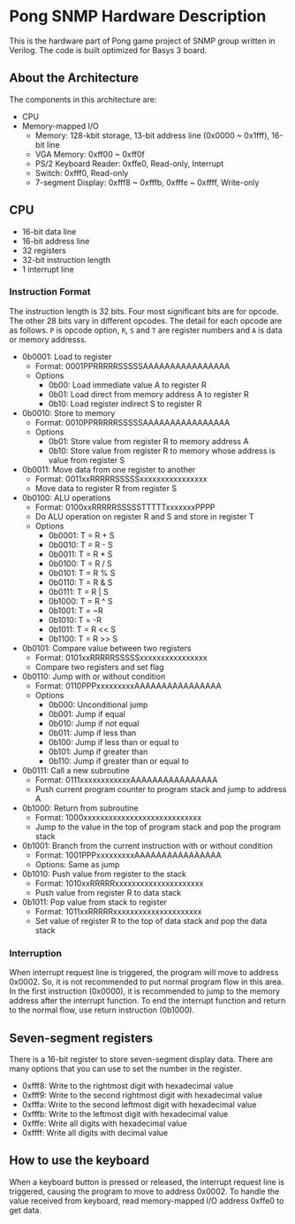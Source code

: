 Pong SNMP Hardware Description
===
This is the hardware part of Pong game project of SNMP group written in Verilog. The code is built optimized for Basys 3 board.

## About the Architecture
The components in this architecture are:

* CPU
* Memory-mapped I/O
    * Memory: 128-kbit storage, 13-bit address line (0x0000 ~ 0x1fff), 16-bit line
    * VGA Memory: 0xff00 ~ 0xff0f
    * PS/2 Keyboard Reader: 0xffe0, Read-only, Interrupt
    * Switch: 0xfff0, Read-only
    * 7-segment Display: 0xfff8 ~ 0xfffb, 0xfffe ~ 0xffff, Write-only

## CPU

* 16-bit data line
* 16-bit address line
* 32 registers
* 32-bit instruction length
* 1 interrupt line

### Instruction Format
The instruction length is 32 bits. Four most significant bits are for opcode. The other 28 bits vary in different opcodes. The detail for each opcode are as follows. `P` is opcode option, `R`, `S` and `T` are register numbers and `A` is data or memory addresss.

* 0b0001: Load to register
    * Format: 0001PPRRRRRSSSSSAAAAAAAAAAAAAAAA
    * Options
        * 0b00: Load immediate value A to register R
        * 0b01: Load direct from memory address A to register R
        * 0b10: Load register indirect S to register R
* 0b0010: Store to memory
    * Format: 0010PPRRRRRSSSSSAAAAAAAAAAAAAAAA
    * Options
        * 0b01: Store value from register R to memory address A
        * 0b10: Store value from register R to memory whose address is value from register S
* 0b0011: Move data from one register to another
    * Format: 0011xxRRRRRSSSSSxxxxxxxxxxxxxxxx
    * Move data to register R from register S
* 0b0100: ALU operations
    * Format: 0100xxRRRRRSSSSSTTTTTxxxxxxxPPPP
    * Do ALU operation on register R and S and store in register T
    * Options
        * 0b0001: T = R + S
        * 0b0010: T = R - S
        * 0b0011: T = R * S
        * 0b0100: T = R / S
        * 0b0101: T = R % S
        * 0b0110: T = R & S
        * 0b0111: T = R | S
        * 0b1000: T = R ^ S
        * 0b1001: T = ~R
        * 0b1010: T = -R
        * 0b1011: T = R << S
        * 0b1100: T = R >> S
* 0b0101: Compare value between two registers
    * Format: 0101xxRRRRRSSSSSxxxxxxxxxxxxxxxx
    * Compare two registers and set flag
* 0b0110: Jump with or without condition
    * Format: 0110PPPxxxxxxxxxAAAAAAAAAAAAAAAA
    * Options
        * 0b000: Unconditional jump
        * 0b001: Jump if equal
        * 0b010: Jump if not equal
        * 0b011: Jump if less than
        * 0b100: Jump if less than or equal to
        * 0b101: Jump if greater than
        * 0b110: Jump if greater than or equal to
* 0b0111: Call a new subroutine
    * Format: 0111xxxxxxxxxxxxAAAAAAAAAAAAAAAA
    * Push current program counter to program stack and jump to address A
* 0b1000: Return from subroutine
    * Format: 1000xxxxxxxxxxxxxxxxxxxxxxxxxxxx
    * Jump to the value in the top of program stack and pop the program stack
* 0b1001: Branch from the current instruction with or without condition
    * Format: 1001PPPxxxxxxxxxAAAAAAAAAAAAAAAA
    * Options: Same as jump
* 0b1010: Push value from register to the stack
    * Format: 1010xxRRRRRxxxxxxxxxxxxxxxxxxxxx
    * Push value from register R to data stack
* 0b1011: Pop value from stack to register
    * Format: 1011xxRRRRRxxxxxxxxxxxxxxxxxxxxx
    * Set value of register R to the top of data stack and pop the data stack

### Interruption
When interrupt request line is triggered, the program will move to address 0x0002. So, it is not recommended to put normal program flow in this area. In the first instruction (0x0000), it is recommended to jump to the memory address after the interrupt function. To end the interrupt function and return to the normal flow, use return instruction (0b1000).

## Seven-segment registers
There is a 16-bit register to store seven-segment display data. There are many options that you can use to set the number in the register.

* 0xfff8: Write to the rightmost digit with hexadecimal value
* 0xfff9: Write to the second rightmost digit with hexadecimal value
* 0xfffa: Write to the second leftmost digit with hexadecimal value
* 0xfffb: Write to the leftmost digit with hexadecimal value
* 0xfffe: Write all digits with hexadecimal value
* 0xffff: Write all digits with decimal value

## How to use the keyboard
When a keyboard button is pressed or released, the interrupt request line is triggered, causing the program to move to address 0x0002. To handle the value received from keyboard, read memory-mapped I/O address 0xffe0 to get data.
